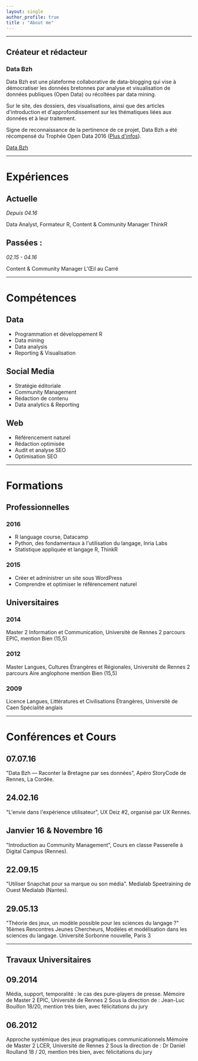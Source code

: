 ```yaml
---
layout: single
author_profile: true
title : "About me"
---
```

___

## Créateur et rédacteur

### Data Bzh

Data Bzh est une plateforme collaborative de data-blogging qui vise à démocratiser les données bretonnes par analyse et visualisation de données publiques (Open Data) ou récoltées par data mining.

Sur le site, des dossiers, des visualisations, ainsi que des articles d'introduction et d'approfondissement sur les thématiques liées aux données et à leur traitement.

Signe de reconnaissance de la pertinence de ce projet, Data Bzh a été récompensé du Trophée Open Data 2016 ([Plus d'infos](http://data-bzh.fr/data-bzh-trophee-open-data/)).

[Data Bzh](http://data-bzh.fr/)

***

# Expériences

## Actuelle

_Depuis 04.16_

Data Analyst, Formateur R, Content & Community Manager
ThinkR

## Passées :

_02.15 - 04.16_

Content & Community Manager
L'Œil au Carré

***

# Compétences

## Data

- Programmation et développement R
- Data mining
- Data analysis
- Reporting & Visualisation

## Social Media

- Stratégie éditoriale
- Community Management
- Rédaction de contenu
- Data analytics & Reporting

## Web

- Référencement naturel
- Rédaction optimisée
- Audit et analyse SEO
- Optimisation SEO

***

# Formations


## Professionnelles

### 2016

- R language course, Datacamp
- Python, des fondamentaux à l'utilisation du langage, Inria Labs
- Statistique appliquée et langage R, ThinkR

### 2015

- Créer et administrer un site sous WordPress
- Comprendre et optimiser le référencement naturel

## Universitaires

### 2014

Master 2 Information et Communication, Université de Rennes 2
parcours EPIC, mention Bien (15,5)

### 2012

Master Langues, Cultures Étrangères et Régionales, Université de Rennes 2
parcours Aire anglophone mention Bien (15,5)

### 2009

Licence Langues, Littératures et Civilisations Étrangères, Université de Caen
Spécialité anglais

***

# Conférences et Cours

## 07.07.16

"Data Bzh — Raconter la Bretagne par ses données", Apéro StoryCode de Rennes, La Cordée.

## 24.02.16

"L'envie dans l'expérience utilisateur", UX Deiz #2, organisé par UX Rennes.

## Janvier 16 & Novembre 16

"Introduction au Community Management", Cours en classe Passerelle à Digital Campus (Rennes).

## 22.09.15

"Utiliser Snapchat pour sa marque ou son média". Medialab Speetraining de Ouest Medialab (Nantes).

## 29.05.13

"Théorie des jeux, un modèle possible pour les sciences du langage ?" 16èmes Rencontres Jeunes Chercheurs, Modèles et modélisation dans les sciences du langage. Université Sorbonne nouvelle, Paris 3

***

## Travaux Universitaires

## 09.2014

Média, support, temporalité : le cas des pure-players de presse.
Mémoire de Master 2 EPIC, Université de Rennes 2
Sous la direction de : Jean-Luc Bouillon
18/20, mention très bien, avec félicitations du jury

## 06.2012

Approche systémique des jeux pragmatiques communicationnels
Mémoire de Master 2 LCER, Université de Rennes 2
Sous la direction de : Dr Daniel Roulland
18 / 20, mention très bien, avec félicitations du jury
